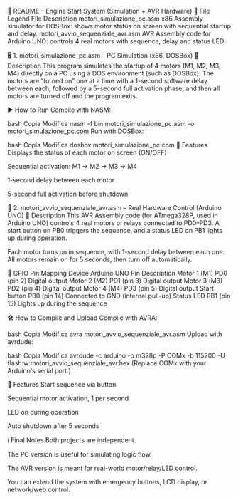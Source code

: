 📘 README – Engine Start System (Simulation + AVR Hardware)
📌 File Legend
File	Description
motori_simulazione_pc.asm	x86 Assembly simulator for DOSBox: shows motor status on screen with sequential startup and delay.
motori_avvio_sequenziale_avr.asm	AVR Assembly code for Arduino UNO: controls 4 real motors with sequence, delay and status LED.

🖥️ 1. motori_simulazione_pc.asm – PC Simulation (x86, DOSBox)
🧠 Description
This program simulates the startup of 4 motors (M1, M2, M3, M4) directly on a PC using a DOS environment (such as DOSBox). The motors are “turned on” one at a time with a 1-second software delay between each, followed by a 5-second full activation phase, and then all motors are turned off and the program exits.

▶️ How to Run
Compile with NASM:

bash
Copia
Modifica
nasm -f bin motori_simulazione_pc.asm -o motori_simulazione_pc.com
Run with DOSBox:

bash
Copia
Modifica
dosbox motori_simulazione_pc.com
🧾 Features
Displays the status of each motor on screen (ON/OFF)

Sequential activation: M1 → M2 → M3 → M4

1-second delay between each motor

5-second full activation before shutdown

🔌 2. motori_avvio_sequenziale_avr.asm – Real Hardware Control (Arduino UNO)
🧠 Description
This AVR Assembly code (for ATmega328P, used in Arduino UNO) controls 4 real motors or relays connected to PD0–PD3. A start button on PB0 triggers the sequence, and a status LED on PB1 lights up during operation.

Each motor turns on in sequence, with 1-second delay between each one. All motors remain on for 5 seconds, then turn off automatically.

🔧 GPIO Pin Mapping
Device	Arduino UNO Pin	Description
Motor 1 (M1)	PD0 (pin 2)	Digital output
Motor 2 (M2)	PD1 (pin 3)	Digital output
Motor 3 (M3)	PD2 (pin 4)	Digital output
Motor 4 (M4)	PD3 (pin 5)	Digital output
Start button	PB0 (pin 14)	Connected to GND (internal pull-up)
Status LED	PB1 (pin 15)	Lights up during the sequence

🛠️ How to Compile and Upload
Compile with AVRA:

bash
Copia
Modifica
avra motori_avvio_sequenziale_avr.asm
Upload with avrdude:

bash
Copia
Modifica
avrdude -c arduino -p m328p -P COMx -b 115200 -U flash:w:motori_avvio_sequenziale_avr.hex
(Replace COMx with your Arduino's serial port.)

🧾 Features
Start sequence via button

Sequential motor activation, 1 per second

LED on during operation

Auto shutdown after 5 seconds

ℹ️ Final Notes
Both projects are independent.

The PC version is useful for simulating logic flow.

The AVR version is meant for real-world motor/relay/LED control.

You can extend the system with emergency buttons, LCD display, or network/web control.

